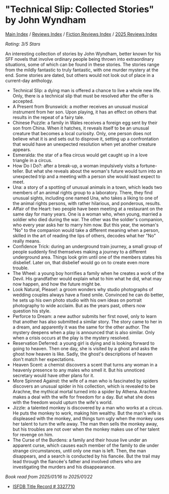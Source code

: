 # "Technical Slip: Collected Stories" by John Wyndham

[Main Index](../../../README.md) / [Reviews Index](../../README.md) / [Fiction Reviews Index](../README.md) / [2025 Reviews Index](README.md)

*Rating: 3/5 Stars*

An interesting collection of stories by John Wyndham, better known for his SFF novels that involve ordinary people being thrown into extraordinary situations, some of which can be found in these stories. The stories range from the mildly fantastic to truly fantastic, with one murder mystery at the end. Some stories are dated, but others would not look out of place in a current-day anthology.

- Technical Slip: a dying man is offered a chance to live a whole new life. Only, there is a technical slip that must be resolved after the offer is accepted.
- A Present from Brunswick: a mother receives an unusual musical instrument from her son. Upon playing, it has an effect on others that results in the repeat of a fairy tale.
- Chinese Puzzle: a family in Wales receives a foreign egg sent by their son from China. When it hatches, it reveals itself to be an unusual creature that becomes a local curiosity. Only, one person does not believe what it is and sets out to disprove it, setting up a confrontation that would have an unexpected resolution when yet another creature appears.
- Esmeralda: the star of a flea circus would get caught up in a love triangle in a circus.
- How Do I Do?: after a break-up, a woman impulsively visits a fortune-teller. But what she reveals about the woman's future would turn into an unexpected trip and a meeting with a person she would least expect to meet.
- Una: a story of a spotting of unusual animals in a town, which leads two members of an animal rights group to a laboratory. There, they find unusual sights, including one named Una, who takes a liking to one of the animal rights persons, with rather hilarious, and ponderous, results.
- Affair of the Heart: two people have been meeting at a restaurant on the same day for many years. One is a woman who, when young, married a soldier who died during the war. The other was the soldier's companion, who every year asks her to marry him now. But this year, the woman's "No" to the companion would take a different meaning when a person, skilled in the art of reading the lips of others, decodes what her "No" really means.
- Confidence Trick: during an underground train journey, a small group of people suddenly find themselves making a journey to a different underground area. Things look grim until one of the members states his disbelief. Later on, that disbelief would go on to create even more trouble.
- The Wheel: a young boy horrifies a family when he creates a work of the Devil. His grandfather would explain what to him what he did, what may now happen, and how the future might be.
- Look Natural, Please!: a groom wonders why studio photographs of wedding couples always have a fixed smile. Convinced he can do better, he sets up his own photo studio with his own ideas on portrait photography to wide acclaim. But as the years past, others now question his style.
- Perforce to Dream: a new author submits her first novel, only to learn that another has also submitted a similar story. The story came to her in a dream, and apparently it was the same for the other author. The mystery deepens when a play is announced that is also similar. Only when a crisis occurs at the play is the mystery resolved.
- Reservation Deferred: a young girl is dying and is looking forward to going to heaven. Then one day, she is visited by a ghost and asks the ghost how heaven is like. Sadly, the ghost's descriptions of heaven don't match her expectations.
- Heaven Scent: a chemist discovers a scent that turns any woman in a heavenly presence to any males who smell it. But his unnoticed secretary would have other plans for it.
- More Spinned Against: the wife of a man who is fascinated by spiders discovers an unusual spider in his collection, which is revealed to be Arachne, the mythical mortal turned into a spider by Athena. Arachne makes a deal with the wife for freedom for a day. But what she does with the freedom would upturn the wife's world.
- Jizzle: a talented monkey is discovered by a man who works at a circus. He puts the monkey to work, making him wealthy. But the man's wife is displeased with the monkey, and things turn ugly when the monkey uses her talent to turn the wife away. The man then sells the monkey away, but his troubles are not over when the monkey makes use of her talent for revenge on him.
- The Curse of the Burdens: a family and their house live under an apparent curse, which causes each member of the family to die under strange circumstances, until only one man is left. Then, the man disappears, and a search is conducted by his fiancée. But the trail may lead through the fiancée's father and involved others who are investigating the murders and his disappearance.

*Book read from 2025/01/16 to 2025/01/22*

- [ISFDB Title Record # 3327710](https://www.isfdb.org/cgi-bin/title.cgi?3327710)
